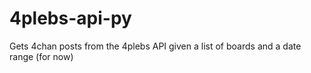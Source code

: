 # 4plebs-api-py
Gets 4chan posts from the 4plebs API given a list of boards and a date range (for now)
